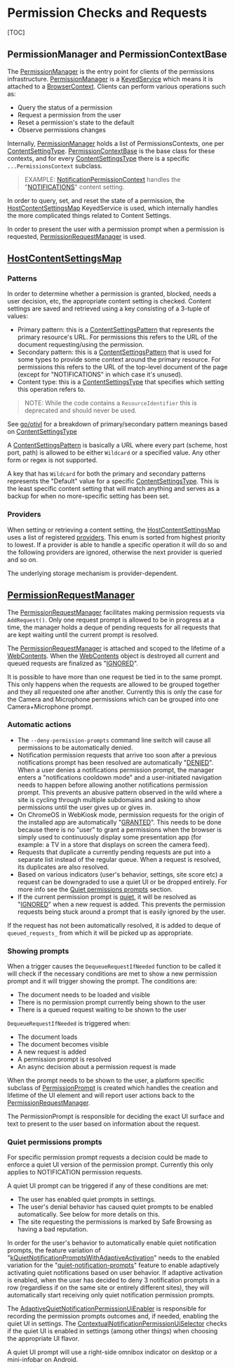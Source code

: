 # Permission Checks and Requests

[TOC]

## PermissionManager and PermissionContextBase

The
[PermissionManager](https://cs.chromium.org/chromium/src/chrome/browser/permissions/permission_manager.h)
is the entry point for clients of the permissions infrastructure.
[PermissionManager](https://cs.chromium.org/chromium/src/chrome/browser/permissions/permission_manager.h)
is a
[KeyedService](https://cs.chromium.org/chromium/src/components/keyed_service/core/keyed_service.h)
which means it is attached to a
[BrowserContext](https://cs.chromium.org/chromium/src/content/public/browser/browser_context.h).
Clients can perform various operations such as:

*   Query the status of a permission
*   Request a permission from the user
*   Reset a permission's state to the default
*   Observe permissions changes

Internally,
[PermissionManager](https://cs.chromium.org/chromium/src/chrome/browser/permissions/permission_manager.h)
holds a list of PermissionsContexts, one per
[ContentSettingType](https://cs.chromium.org/chromium/src/components/content_settings/core/common/content_settings_types.h?l=17).
[PermissionContextBase](https://cs.chromium.org/chromium/src/components/permissions/permission_context_base.h)
is the base class for these contexts, and for every
[ContentSettingsType](https://cs.chromium.org/chromium/src/components/content_settings/core/common/content_settings_types.h)
there is a specific `...PermissionsContext` subclass.

> EXAMPLE:
> [NotificationPermissionContext](https://cs.chromium.org/chromium/src/chrome/browser/notifications/notification_permission_context.h)
> handles the
> "[NOTIFICATIONS](https://cs.chromium.org/chromium/src/components/content_settings/core/common/content_settings_types.h?l=33)"
> content setting.

In order to query, set, and reset the state of a permission, the
[HostContentSettingsMap](#HostContentSettingsMap) KeyedService is used, which
internally handles the more complicated things related to Content Settings.

In order to present the user with a permission prompt when a permission is
requested, [PermissionRequestManager](#PermissionRequestManager) is used.

## [HostContentSettingsMap](https://cs.chromium.org/chromium/src/components/content_settings/core/browser/host_content_settings_map.h)

### Patterns

In order to determine whether a permission is granted, blocked, needs a user
decision, etc, the appropriate content setting is checked. Content settings are
saved and retrieved using a key consisting of a 3-tuple of values:

*   Primary pattern: this is a
    [ContentSettingsPattern](https://cs.chromium.org/chromium/src/components/content_settings/core/common/content_settings_pattern.h)
    that represents the primary resource's URL. For permissions this refers to
    the URL of the document requesting/using the permission.
*   Secondary pattern: this is a
    [ContentSettingsPattern](https://cs.chromium.org/chromium/src/components/content_settings/core/common/content_settings_pattern.h)
    that is used for some types to provide some context around the primary
    resource. For permissions this refers to the URL of the top-level document
    of the page (except for "NOTIFICATIONS" in which case it's unused).
*   Content type: this is a
    [ContentSettingsType](https://cs.chromium.org/chromium/src/components/content_settings/core/common/content_settings_types.h)
    that specifies which setting this operation refers to.

> NOTE: While the code contains a `ResourceIdentifier` this is deprecated and
> should never be used.

See [go/otjvl](go/otjvl) for a breakdown of primary/secondary pattern meanings
based on
[ContentSettingsType](https://cs.chromium.org/chromium/src/components/content_settings/core/common/content_settings_types.h)

A
[ContentSettingsPattern](https://cs.chromium.org/chromium/src/components/content_settings/core/common/content_settings_pattern.h)
is basically a URL where every part (scheme, host port, path) is allowed to be
either `Wildcard` or a specified value. Any other form or regex is not
supported.

A key that has `Wildcard` for both the primary and secondary patterns represents
the "Default" value for a specific
[ContentSettingsType](https://cs.chromium.org/chromium/src/components/content_settings/core/common/content_settings_types.h).
This is the least specific content setting that will match anything and serves
as a backup for when no more-specific setting has been set.

### Providers

When setting or retrieving a content setting, the
[HostContentSettingsMap](https://cs.chromium.org/chromium/src/components/content_settings/core/browser/host_content_settings_map.h)
uses a list of registered
[providers](https://cs.chromium.org/chromium/src/components/content_settings/core/browser/host_content_settings_map.h?type=cs&g=0&l=54).
This enum is sorted from highest priority to lowest. If a provider is able to
handle a specific operation it will do so and the following providers are
ignored, otherwise the next provider is queried and so on.

The underlying storage mechanism is provider-dependent.

## [PermissionRequestManager](https://cs.chromium.org/chromium/src/components/permissions/permission_request_manager.h)

The
[PermissionRequestManager](https://cs.chromium.org/chromium/src/components/permissions/permission_request_manager.h)
facilitates making permission requests via `AddRequest()`. Only one request
prompt is allowed to be in progress at a time, the manager holds a deque of
pending requests for all requests that are kept waiting until the current prompt
is resolved.

The
[PermissionRequestManager](https://cs.chromium.org/chromium/src/components/permissions/permission_request_manager.h)
is attached and scoped to the lifetime of a
[WebContents](https://cs.chromium.org/chromium/src/content/public/browser/web_contents.h?l=111).
When the
[WebContents](https://cs.chromium.org/chromium/src/content/public/browser/web_contents.h?l=111)
object is destroyed all current and queued requests are finalized as
"[IGNORED](https://cs.chromium.org/chromium/src/components/permissions/permission_util.h?l=26)".

It is possible to have more than one request be tied in to the same prompt. This
only happens when the requests are allowed to be grouped together and they all
requested one after another. Currently this is only the case for the Camera and
Microphone permissions which can be grouped into one Camera+Microphone prompt.

### Automatic actions

*   The `--deny-permission-prompts` command line switch will cause all
    permissions to be automatically denied.
*   Notification permission requests that arrive too soon after a previous
    notifications prompt has been resolved are automatically
    "[DENIED](https://cs.chromium.org/chromium/src/components/permissions/permission_util.h?l=24)".
    When a user denies a notifications permission prompt, the manager enters a
    "notifications cooldown mode" and a user-initiated navigation needs to
    happen before allowing another notifications permission prompt. This
    prevents an abusive pattern observed in the wild where a site is cycling
    through multiple subdomains and asking to show permissions until the user
    gives up or gives in.
*   On ChromeOS in WebKiosk mode, permission requests for the origin of the
    installed app are automatically
    "[GRANTED](https://cs.chromium.org/chromium/src/components/permissions/permission_util.h?l=23)".
    This needs to be done because there is no "user" to grant a permissions when
    the browser is simply used to continuously display some presentation app
    (for example: a TV in a store that displays on screen the camera feed).
*   Requests that duplicate a currently pending requests are put into a separate
    list instead of the regular queue. When a request is resolved, its
    duplicates are also resolved.
*   Based on various indicators (user's behavior, settings, site score etc) a
    request can be downgraded to use a quiet UI or be dropped entirely. For more
    info see the [Quiet permissions prompts](#Quiet-permissions-prompts)
    section.
*   If the current permission prompt is [quiet](#Quiet-permissions-prompts), it
    will be resolved as
    "[IGNORED](https://cs.chromium.org/chromium/src/components/permissions/permission_util.h?l=26)"
    when a new request is added. This prevents the permission requests being
    stuck around a prompt that is easily ignored by the user.

If the request has not been automatically resolved, it is added to deque of
`queued_requests_` from which it will be picked up as appropriate.

### Showing prompts

When a trigger causes the `DequeueRequestIfNeeded` function to be called it will
check if the necessary conditions are met to show a new permission prompt and it
will trigger showing the prompt. The conditions are:

*   The document needs to be loaded and visible
*   There is no permission prompt currently being shown to the user
*   There is a queued request waiting to be shown to the user

`DequeueRequestIfNeeded` is triggered when:

*   The document loads
*   The document becomes visible
*   A new request is added
*   A permission prompt is resolved
*   An async decision about a permission request is made

When the prompt needs to be shown to the user, a platform specific subclass of
[PermissionPrompt](https://cs.chromium.org/chromium/src/chrome/browser/ui/permission_bubble/permission_prompt.h)
is created which handles the creation and lifetime of the UI element and will
report user actions back to the
[PermissionRequestManager](https://cs.chromium.org/chromium/src/components/permissions/permission_request_manager.h).

The PermissionPrompt is responsible for deciding the exact UI surface and text
to present to the user based on information about the request.

### Quiet permissions prompts

For specific permission prompt requests a decision could be made to enforce a
quiet UI version of the permission prompt. Currently this only applies to
NOTIFICATION permission requests.

A quiet UI prompt can be triggered if any of these conditions are met:

*   The user has enabled quiet prompts in settings.
*   The user's denial behavior has caused quiet prompts to be enabled
    automatically. See below for more details on this.
*   The site requesting the permissions is marked by Safe Browsing as having a
    bad reputation.

In order for the user's behavior to automatically enable quiet notification
prompts, the feature variation of
"[kQuietNotificationPromptsWithAdaptiveActivation](https://cs.chromium.org/chromium/src/chrome/browser/about_flags.cc?g=0&l=1444)"
needs to the enabled variation for the
"[quiet-notification-prompts](https://cs.chromium.org/chromium/src/chrome/browser/about_flags.cc?g=0&l=4626)"
feature to enable adaptively activating quiet notifications based on user
behavior. If adaptive activation is enabled, when the user has decided to deny 3
notification prompts in a row (regardless if on the same site or entirely
different sites), they will automatically start receiving only quiet
notification permission prompts.

The
[AdaptiveQuietNotificationPermissionUiEnabler](https://cs.chromium.org/chromium/src/chrome/browser/permissions/adaptive_quiet_notification_permission_ui_enabler.h)
is responsible for recording the permission prompts outcomes and, if needed,
enabling the quiet UI in settings. The
[ContextualNotificationPermissionUiSelector](https://cs.chromium.org/chromium/src/chrome/browser/permissions/contextual_notification_permission_ui_selector.h)
checks if the quiet UI is enabled in settings (among other things) when choosing
the appropriate UI flavor.

A quiet UI prompt will use a right-side omnibox indicator on desktop or a
mini-infobar on Android.
